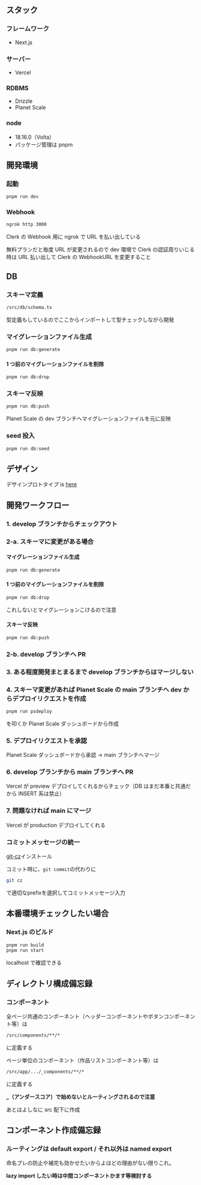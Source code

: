 ## スタック

### フレームワーク

- Next.js

### サーバー

- Vercel

### RDBMS

- Drizzle
- Planet Scale

### node

- 18.16.0（Volta）
- パッケージ管理は pnpm

## 開発環境

### 起動

```bash
pnpm run dev
```

### Webhook

```bash
ngrok http 3000
```

Clerk の Webhook 用に ngrok で URL を払い出している

無料プランだと毎度 URL が変更されるので dev 環境で Clerk の認証周りいじる時は URL 払い出して Clerk の WebhookURL を変更すること

## DB

### スキーマ定義

```bash
/src/db/schema.ts
```

型定義もしているのでここからインポートして型チェックしながら開発

### マイグレーションファイル生成

```bash
pnpm run db:generate
```

#### 1 つ前のマイグレーションファイルを削除

```bash
pnpm run db:drop
```

### スキーマ反映

```bash
pnpm run db:push
```

Planet Scale の dev ブランチへマイグレーションファイルを元に反映

### seed 投入

```bash
pnpm run db:seed
```

## デザイン

デザインプロトタイプ is [here](https://www.figma.com/file/1URfhnM4j8R6Pyq74SHoTc/%E7%84%A1%E9%A1%8C?type=design&node-id=61%3A892&mode=design&t=JxhDdgWsklkyUShF-1)

## 開発ワークフロー

### 1. develop ブランチからチェックアウト

### 2-a. スキーマに変更がある場合

#### マイグレーションファイル生成

```bash
pnpm run db:generate
```

#### 1 つ前のマイグレーションファイルを削除

```bash
pnpm run db:drop
```

これしないとマイグレーションこけるので注意

#### スキーマ反映

```bash
pnpm run db:push
```

### 2-b. develop ブランチへ PR

### 3. ある程度開発まとまるまで develop ブランチからはマージしない

### 4. スキーマ変更があれば Planet Scale の main ブランチへ dev からデプロイリクエストを作成

```bash
pnpm run psdeploy
```

を叩くか Planet Scale ダッシュボードから作成

### 5. デプロイリクエストを承認

Planet Scale ダッシュボードから承認 → main ブランチへマージ

### 6. develop ブランチから main ブランチへ PR

Vercel が preview デプロイしてくれるからチェック（DB はまだ本番と共通だから INSERT 系は禁止）

### 7. 問題なければ main にマージ

Vercel が production デプロイしてくれる

### コミットメッセージの統一

[git-cz](https://github.com/streamich/git-cz)インストール

コミット時に、`git commit`の代わりに

```bash
git cz
```

で適切なprefixを選択してコミットメッセージ入力

## 本番環境チェックしたい場合

### Next.js のビルド

```bash
pnpm run build
pnpm run start
```

localhost で確認できる

## ディレクトリ構成備忘録

### コンポーネント

全ページ共通のコンポーネント（ヘッダーコンポーネントやボタンコンポーネント等）は

```bash
/src/components/**/*
```

に定義する

ページ単位のコンポーネント（作品リストコンポーネント等）は

```bash
/src/app/.../_components/**/*
```

に定義する

**\_（アンダースコア）で始めないとルーティングされるので注意**

あとはよしなに src 配下に作成

## コンポーネント作成備忘録

### ルーティングは default export / それ以外は named export

命名ブレの防止や補完も効かせたいからよほどの理由がない限りこれ。

**lazy import したい時は中間コンポーネントかます等検討する**
